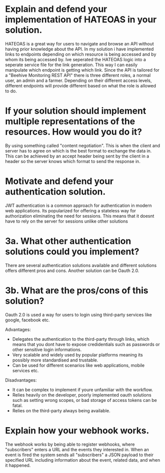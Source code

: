 # Explain and defend your implementation of HATEOAS in your solution.
HATEOAS is a great way for users to navigate and browse an API without having prior knowledge about the API. In my solution i have implemented links to endpoints depending on which resource is being accessed and by whom its being accessed by. Ive seperated the HATEOAS logic into a seperate service file for the link generation. This way I can easily manipulate which endpoint is getting which link. Since the API is tailored for a "Beehive Monitoring REST API" there is three different roles, a normal user, an admin and a farmer. Depending on their different access levels, different endpoints will provide different based on what the role is allowed to do.

# If your solution should implement multiple representations of the resources. How would you do it?
By using something called "content negotiation". This is when the client and server has to agree on which is the best format to exchange the data in. This can be achieved by an accept header being sent by the client in a header so the server knows which format to send the response in. 

# Motivate and defend your authentication solution.
JWT authentication is a common approach for authentication in modern web applications. Its popularized for offering a stateless way for authorization eliminating the need for sessions. This means that it doesnt have to rely on the server for sessions unlike other solutions

# 3a. What other authentication solutions could you implement?
There are several authentication solutions available and different solutions offers different pros and cons. Another solution can be Oauth 2.0.

# 3b. What are the pros/cons of this solution?
Oauth 2.0 is used a way for users to login using third-party services like google, facebook etc.

Advantages: 
- Delegates the authentication to the third-party through links, which means that you dont have to expose credidentials such as passwords or other sensitive login informations.
- Very scalable and widely used by popular platforms meaning its possibly more standardised and trustable. 
- Can be used for different scenarios like web applications, mobile services etc.

Disadvantages:
- It can be complex to implement if youre unfamiliar with the workflow.
- Relies heavily on the developer, poorly implemented oauth solutions such as setting wrong scopes, or bad storage of access tokens can be fatal.
- Relies on the third-party always being available.  

# Explain how your webhook works.
The webhook works by being able to register webhooks, where "subscribers" enters a URL and the events they interested in. When an event is fired the system sends all "subscribers" a JSON payload to their specified URL including information about the event, related data, and when it happened. 